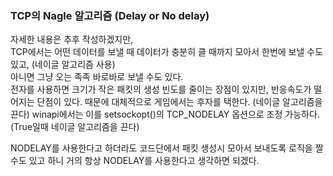 ### TCP의 Nagle 알고리즘 (Delay or No delay)  
자세한 내용은 추후 작성하겠지만,  
TCP에서는 어떤 데이터를 보낼 때 데이터가 충분히 클 때까지 모아서 한번에 보낼 수도 있고, (네이글 알고리즘 사용)  
아니면 그냥 오는 족족 바로바로 보낼 수도 있다.  
전자를 사용하면 크기가 작은 패킷의 생성 빈도를 줄이는 장점이 있지만, 반응속도가 떨어지는 단점이 있다. 때문에 대체적으로 게임에서는 후자를 택한다. (네이글 알고리즘을 끈다)
winapi에서는 이를 setsockopt()의 TCP_NODELAY 옵션으로 조정 가능하다. (True일때 네이글 알고리즘을 끈다)  

NODELAY를 사용한다고 하더라도 코드단에서 패킷 생성시 모아서 보내도록 로직을 짤 수도 있고 하니 거의 항상 NODELAY를 사용한다고 생각하면 되겠다.  
